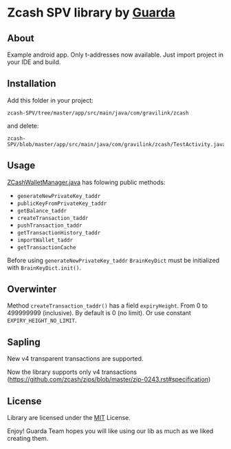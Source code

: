 # Zcash SPV library by [Guarda](https://guarda.co)

## About
Example android app. Only t-addresses now available.
Just import project in your IDE and build.


## Installation
Add this folder in your project:
```
zcash-SPV/tree/master/app/src/main/java/com/gravilink/zcash
```
and delete:
```
zcash-SPV/blob/master/app/src/main/java/com/gravilink/zcash/TestActivity.java
```
## Usage
[ZCashWalletManager.java](/app/src/main/java/com/gravilink/zcash/ZCashWalletManager.java) has folowing public methods:
- ```generateNewPrivateKey_taddr```
- ```publicKeyFromPrivateKey_taddr```
- ```getBalance_taddr```
- ```createTransaction_taddr```
- ```pushTransaction_taddr```
- ```getTransactionHistory_taddr```
- ```importWallet_taddr```
- ```getTransactionCache```

Before using ```generateNewPrivateKey_taddr``` ```BrainKeyDict``` must be initialized with ```BrainKeyDict.init()```.

## Overwinter
Method ```createTransaction_taddr()``` has a field ```expiryHeight```. From 0 to 499999999 (inclusive).
By default is 0 (no limit). Or use constant ```EXPIRY_HEIGHT_NO_LIMIT```.

## Sapling
New v4 transparent transactions are supported.

Now the library supports only v4 transactions (https://github.com/zcash/zips/blob/master/zip-0243.rst#specification)

## License

Library are licensed under the [MIT](/LICENSE.md) License.


Enjoy! Guarda Team hopes you will like using our lib as much as we liked creating them.
